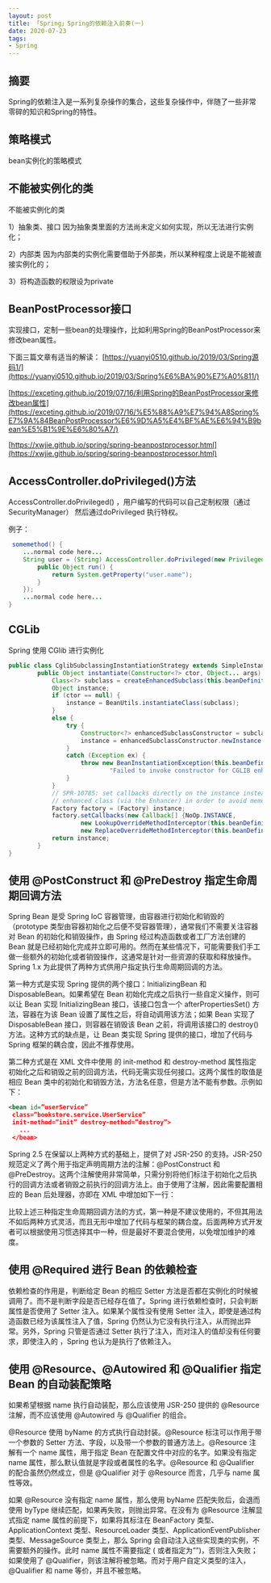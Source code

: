 ```yaml
---
layout: post
title: 「Spring」Spring的依赖注入前奏(一)
date: 2020-07-23
tags: 
- Spring
---
```


## 摘要

Spring的依赖注入是一系列复杂操作的集合，这些复杂操作中，伴随了一些非常零碎的知识和Spring的特性。

<!--more-->

## 策略模式

bean实例化的策略模式

## 不能被实例化的类

不能被实例化的类

1）抽象类、接口
因为抽象类里面的方法尚未定义如何实现，所以无法进行实例化；

2）内部类
因为内部类的实例化需要借助于外部类，所以某种程度上说是不能被直接实例化的；

3）将构造函数的权限设为private

## BeanPostProcessor接口 

实现接口，定制一些bean的处理操作，比如利用Spring的BeanPostProcessor来修改bean属性。

下面三篇文章有适当的解读：
[https://yuanyi0510.github.io/2019/03/Spring源码1/](https://yuanyi0510.github.io/2019/03/Spring%E6%BA%90%E7%A0%811/)

[https://exceting.github.io/2019/07/16/利用Spring的BeanPostProcessor来修改bean属性](https://exceting.github.io/2019/07/16/%E5%88%A9%E7%94%A8Spring%E7%9A%84BeanPostProcessor%E6%9D%A5%E4%BF%AE%E6%94%B9bean%E5%B1%9E%E6%80%A7/)

[https://xwjie.github.io/spring/spring-beanpostprocessor.html](https://xwjie.github.io/spring/spring-beanpostprocessor.html)

##  AccessController.doPrivileged()方法

AccessController.doPrivileged() ，用户编写的代码可以自己定制权限（通过SecurityManager）
然后通过doPrivileged 执行特权。

例子：

```java
 somemethod() {
    ...normal code here...
    String user = (String) AccessController.doPrivileged(new PrivilegedAction() {
        public Object run() {
            return System.getProperty("user.name");
        }
    });
    ...normal code here...
}
```

## CGLib

Spring 使用 CGlib 进行实例化

```java
public class CglibSubclassingInstantiationStrategy extends SimpleInstantiationStrategy {
        public Object instantiate(Constructor<?> ctor, Object... args) {
			Class<?> subclass = createEnhancedSubclass(this.beanDefinition);
			Object instance;
			if (ctor == null) {
				instance = BeanUtils.instantiateClass(subclass);
			}
			else {
				try {
					Constructor<?> enhancedSubclassConstructor = subclass.getConstructor(ctor.getParameterTypes());
					instance = enhancedSubclassConstructor.newInstance(args);
				}
				catch (Exception ex) {
					throw new BeanInstantiationException(this.beanDefinition.getBeanClass(),
							"Failed to invoke constructor for CGLIB enhanced subclass [" + subclass.getName() + "]", ex);
				}
			}
			// SPR-10785: set callbacks directly on the instance instead of in the
			// enhanced class (via the Enhancer) in order to avoid memory leaks.
			Factory factory = (Factory) instance;
			factory.setCallbacks(new Callback[] {NoOp.INSTANCE,
					new LookupOverrideMethodInterceptor(this.beanDefinition, this.owner),
					new ReplaceOverrideMethodInterceptor(this.beanDefinition, this.owner)});
			return instance;
        }
}
```

## 使用 @PostConstruct 和 @PreDestroy 指定生命周期回调方法

Spring Bean 是受 Spring IoC 容器管理，由容器进行初始化和销毁的（prototype 类型由容器初始化之后便不受容器管理），通常我们不需要关注容器对 Bean 的初始化和销毁操作，由 Spring 经过构造函数或者工厂方法创建的 Bean 就是已经初始化完成并立即可用的。然而在某些情况下，可能需要我们手工做一些额外的初始化或者销毁操作，这通常是针对一些资源的获取和释放操作。Spring 1.x 为此提供了两种方式供用户指定执行生命周期回调的方法。

第一种方式是实现 Spring 提供的两个接口：InitializingBean 和 DisposableBean。如果希望在 Bean 初始化完成之后执行一些自定义操作，则可以让 Bean 实现 InitializingBean 接口，该接口包含一个 afterPropertiesSet() 方法，容器在为该 Bean 设置了属性之后，将自动调用该方法；如果 Bean 实现了 DisposableBean 接口，则容器在销毁该 Bean 之前，将调用该接口的 destroy() 方法。这种方式的缺点是，让 Bean 类实现 Spring 提供的接口，增加了代码与 Spring 框架的耦合度，因此不推荐使用。

第二种方式是在 XML 文件中使用 的 init-method 和 destroy-method 属性指定初始化之后和销毁之前的回调方法，代码无需实现任何接口。这两个属性的取值是相应 Bean 类中的初始化和销毁方法，方法名任意，但是方法不能有参数。示例如下：

```xml
<bean id=”userService”
 class=”bookstore.service.UserService”
 init-method=”init” destroy-method=”destroy”>
   ...
 </bean>
```

Spring 2.5 在保留以上两种方式的基础上，提供了对 JSR-250 的支持。JSR-250 规范定义了两个用于指定声明周期方法的注解：@PostConstruct 和 @PreDestroy。这两个注解使用非常简单，只需分别将他们标注于初始化之后执行的回调方法或者销毁之前执行的回调方法上。由于使用了注解，因此需要配置相应的 Bean 后处理器，亦即在 XML 中增加如下一行：

比较上述三种指定生命周期回调方法的方式，第一种是不建议使用的，不但其用法不如后两种方式灵活，而且无形中增加了代码与框架的耦合度。后面两种方式开发者可以根据使用习惯选择其中一种，但是最好不要混合使用，以免增加维护的难度。

## 使用 @Required 进行 Bean 的依赖检查

依赖检查的作用是，判断给定 Bean 的相应 Setter 方法是否都在实例化的时候被调用了。而不是判断字段是否已经存在值了。Spring 进行依赖检查时，只会判断属性是否使用了 Setter 注入。如果某个属性没有使用 Setter 注入，即使是通过构造函数已经为该属性注入了值，Spring 仍然认为它没有执行注入，从而抛出异常。另外，Spring 只管是否通过 Setter 执行了注入，而对注入的值却没有任何要求，即使注入的 ，Spring 也认为是执行了依赖注入。

## 使用 @Resource、@Autowired 和 @Qualifier 指定 Bean 的自动装配策略

如果希望根据 name 执行自动装配，那么应该使用 JSR-250 提供的 @Resource 注解，而不应该使用 @Autowired 与 @Qualifier 的组合。

@Resource 使用 byName 的方式执行自动封装。@Resource 标注可以作用于带一个参数的 Setter 方法、字段，以及带一个参数的普通方法上。@Resource 注解有一个 name 属性，用于指定 Bean 在配置文件中对应的名字。如果没有指定 name 属性，那么默认值就是字段或者属性的名字。@Resource 和 @Qualifier 的配合虽然仍然成立，但是 @Qualifier 对于 @Resource 而言，几乎与 name 属性等效。

如果 @Resource 没有指定 name 属性，那么使用 byName 匹配失败后，会退而使用 byType 继续匹配，如果再失败，则抛出异常。在没有为 @Resource 注解显式指定 name 属性的前提下，如果将其标注在 BeanFactory 类型、ApplicationContext 类型、ResourceLoader 类型、ApplicationEventPublisher 类型、MessageSource 类型上，那么 Spring 会自动注入这些实现类的实例，不需要额外的操作。此时 name 属性不需要指定 ( 或者指定为””)，否则注入失败；如果使用了 @Qualifier，则该注解将被忽略。而对于用户自定义类型的注入，@Qualifier 和 name 等价，并且不被忽略。